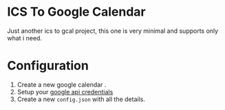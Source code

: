 # ICS To Google Calendar
Just another ics to gcal project, this one is very minimal and supports only what i need.

# Configuration

1. Create a new google calendar .
1. Setup your [google api credentials](https://developers.google.com/calendar/api/quickstart/go#set_up_your_environment)
1. Create a new `config.json` with all the details.
